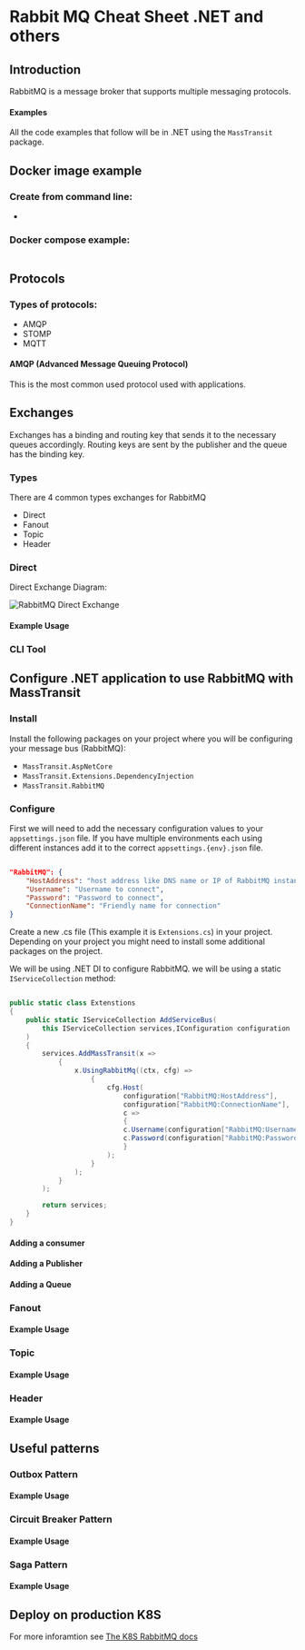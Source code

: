 # Rabbit MQ Cheat Sheet .NET and others

## Introduction

RabbitMQ is a message broker that supports multiple messaging protocols.

####  Examples

All the code examples that follow will be in .NET using the `MassTransit` package.

## Docker image example

### Create from command line:
- 

### Docker compose example:

```yaml

```

## Protocols

### Types of protocols:

- AMQP
- STOMP
- MQTT

#### AMQP (Advanced Message Queuing Protocol)

This is the most common used protocol used with applications.

## Exchanges

Exchanges has a binding and routing key that sends it to the necessary queues accordingly.
Routing keys are sent by the publisher and the queue has the binding key.

### Types

There are 4 common types exchanges for RabbitMQ

- Direct
- Fanout
- Topic
- Header

### Direct

Direct Exchange Diagram:

![RabbitMQ Direct Exchange](https://github.com/clombo/cheatSheets/assets/11086072/99d745f7-6464-44cb-9329-4ea21c1d687d)


#### Example Usage

### CLI Tool

## Configure .NET application to use RabbitMQ with MassTransit

### Install

Install the following packages on your project where you will be configuring your message bus (RabbitMQ):

- `MassTransit.AspNetCore`
- `MassTransit.Extensions.DependencyInjection`
- `MassTransit.RabbitMQ`

### Configure

First we will need to add the necessary configuration values to your `appsettings.json` file. If you have multiple environments each using different instances add it to the correct `appsettings.{env}.json` file.

```json

"RabbitMQ": {
    "HostAddress": "host address like DNS name or IP of RabbitMQ instance",
    "Username": "Username to connect",
    "Password": "Password to connect",
    "ConnectionName": "Friendly name for connection"
}

```

Create a new .cs file (This example it is `Extensions.cs`) in your project. Depending on your project you might need to install some additional packages on the project.

We will be using .NET DI to configure RabbitMQ. we will be using a static `IServiceCollection` method:

```cs

public static class Extenstions
{
    public static IServiceCollection AddServiceBus(
        this IServiceCollection services,IConfiguration configuration
    )
    {
        services.AddMassTransit(x =>
            {   
                x.UsingRabbitMq((ctx, cfg) =>
                    {
                        cfg.Host(
                            configuration["RabbitMQ:HostAddress"], 
                            configuration["RabbitMQ:ConnectionName"], 
                            c =>
                            {
                            c.Username(configuration["RabbitMQ:Username"]);
                            c.Password(configuration["RabbitMQ:Password"]);
                            }
                        );                    
                    }
                );
            }
        );

        return services;
    }
}

```

#### Adding a consumer
#### Adding a Publisher
#### Adding a Queue




### Fanout
#### Example Usage
### Topic
#### Example Usage
### Header
#### Example Usage

## Useful patterns

### Outbox Pattern
#### Example Usage
### Circuit Breaker Pattern
#### Example Usage
### Saga Pattern
#### Example Usage

## Deploy on production K8S 

For more inforamtion see [The K8S RabbitMQ docs](https://www.rabbitmq.com/kubernetes/operator/operator-overview.html)
